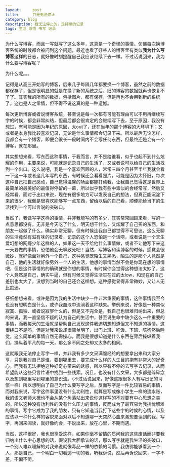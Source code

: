 ```yaml
---
layout:     post
title:      只是无法停止
category: blog
description: 我无法停止的，是持续的记录
tags: 生活 感悟 书写 记录
---
```

为什么写博客，而且一写就写了这么多年，这真是一个奇怪的事情。仿佛每次换博客系统的时候都会被问到这个问题，最近也看了好些人的博客里有类似**我为什么写博客**这样的日志，就好像时刻提醒自己我应该继续下去一样。不过话说回来，我为什么要写博客呢？

为什么呢。。。

记得是从高三开始写的博客，后来几乎每隔几年都要换一个博客，虽然之前的数据都保存了，但是很明显的就是在换了新的系统之后，旧的博客的数据就再也恢复不了了。其实我的所有的数据，包括图片，都有保存，但是再也不会用到新的系统了。这也是人之常情，但不得不说这真的是一种遗憾。

每次更新博客或者说博客系统，甚至说是每一次都有可能有理由可以不用再继续写字的时候，都会非常纠结，但最后都会很肯定的会继续写下去，至于原因，我没有想过，有可能是因为年纪的原因，太out了，还在当年的那个博客的大环境下；又或者是本身我比较喜欢记录，无论是什么事情都会记录下来。所以最后无论怎样，我都会有一个博客，即便会很长一段时间内不会写任何东西，但最终还是会有一个博客，就在那里。

其实想想来看，写东西这种事情，于我而言，并不是给谁看，似乎也起不到什么炫耀的作用，主要来说，可能就是记录自己的生活了，又或者说可以给自己的生活找到一个出口。这么说吧，我是一个喜欢回顾的人，常常三四个月甚至半年我就会看一下这一年或者这几年写的东西，有时候还会看看照片，可能是因为太怀旧，每次这种自己把自己感动，自己觉得温馨的场面都能打动我，让我自己觉得这是世界上最简单的最美好的最值得停留的一幕，所以似乎我有些中毒似的会经常写，然后又经常看。而对于出口来说，现在有很多地方可以发表自己的想法，但真正能沉淀下来的很少，我倒是很喜欢能够写一点东西，留给以后的自己看，顺便能给当下的生活找到一个可以言说的突破口。

当然了，我做写字这样的事情，并非我能写的有多少，其实常常回顾来看，写的一点意思都没有。无非是今天吃了什么，明天想干什么，又炫耀了自己买的东西，和朋友一起做了什么。确实非常无聊，但有时候连我自己都觉得不可思议，这么无聊的生活竟然有滋有味的记录着，记录的这个人恐怕是一个话唠，或者说是一个天生爱幻想的网瘾少年这样的人，如果这一天不给他什么事情做，或者不让他写下来这一天要做的事情，恐怕他会无聊致死吧！当然，写博客和读博客的时候，感觉会很微妙，就好像面对另外一个自己，这种感觉既陌生又熟悉，陌生的是那个人竟然是自己，他的生活就好像另外一个人的生活，他想的事情当然不会是你现在想的事情吧，但是这件事情的的确确就是你想的事情，有时候你会觉得这种想法太妙了，这个人竟然是自己，确实牛逼，但有时候又觉得生活实在过的太low，和现在的自己差别也太大了，没想到当时的自己还会这样想。这种感觉显得非常微妙，又让人无比痴迷。

仔细想想来看，或许是因为我的生活中缺少一件非常重要的事情，这件事情我至今也没有想明白是什么，或许我血液中流淌着这种缺失。举例来说，好像是一种类似寂寞、孤独、或者说寂寥什么的，但是又不完全是，我自己也很难归纳出来，但总的来说，我一直坚信不疑的认为自己的生活中，甚至说生命中缺少这么一件重要的事情，而我每天的生活就是帮助自己发现这件我迫切想知道但又不知道的事情。这很绕口不是吗，但是对我来说却很简单明了，出门上班、吃饭、下班、陪狗然后睡觉，这么简单的事情自然无需操心，而我是很想知道是什么东西在背后操纵着我们，操纵着平凡的每一天，那么多不同之处却又太多的相同。

这就跟我无法停止写字一样，并非我有多少文采满腹经纶的想要拿出来和大家分享，只是我对自己是谁，要到哪里去，要完成什么样的人生目的抱有非常大的好奇心，而我有无法拒绝这种好奇心带来的诱惑，所以只有不停的去写字去记录，从而希望能从这些只言片语中找到一些线索。况且，也没有什么文采，大多都是碎碎念以及想到哪里写到哪里的意识流。（不过话说回来，好像这跟很多人有写日记的习惯一样）所以想明白了自己为什么要写字之后，反而写字是一件比较容易的事情，而对我来说，写字这件事里没有什么功利性，就算是写成像小学生一样的流水账，我的语文老师大概也不会从某个角落站出来说你这样写的不对要有中心思想之类的。所以这种没有功利性的没有什么压力的事情，反而成为了最容易为我排忧解难的事情。写字它成为了我的朋友，只有它知道当我打下这些字的时候的心情，以及应该以一种什么样的容貌来面对以后不知道哪一天突然心血来潮想要读到的我，写字，再回来阅读，就好像约会，不说出来，放在心里，不期而遇。

当然，这样很好，我也很享受这样，如果你毫不留情的质问我的这些废话而非要我归纳出什么中心思想的话，假设我大胆承认的话，那么写字就是我生活的突破口，一个别人难以理解的对我来说就像毒品一样的依赖的习惯。我仿佛能够看到一个人，那是自己，一个明白一切看透一切的我，听我诉说，然后再诉说回来，一字不差，不偏不倚。
